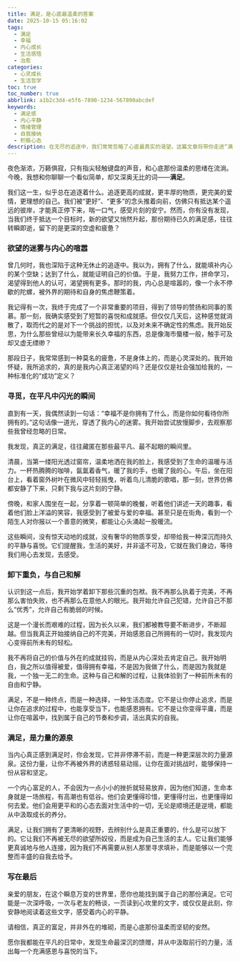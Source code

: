 ```yaml
---
title: 满足，是心底最温柔的答案
date: 2025-10-15 05:16:02
tags:
  - 满足
  - 幸福
  - 内心成长
  - 生活感悟
  - 治愈
categories:
  - 心灵成长
  - 生活哲学
toc: true
toc_number: true
abbrlink: a1b2c3d4-e5f6-7890-1234-567890abcdef
keywords:
  - 满足感
  - 内心平静
  - 情绪管理
  - 自我接纳
  - 积极心态
description: 在无尽的追逐中，我们常常忽略了心底最真实的渴望。这篇文章将带你走进“满足”的深层含义，探索如何在平凡日常中发现富足，卸下重负，与自己和解，并从中汲取前行的力量。愿你我都能在喧嚣中，寻回那份宁静而坚韧的内心富足。
---
```


夜色渐浓，万籁俱寂，只有指尖轻触键盘的声音，和心底那份温柔的思绪在流淌。今晚，我想和你聊聊一个看似简单，却又深奥无比的词——**满足**。

我们这一生，似乎总在追逐着什么。追逐更高的成就，更丰厚的物质，更完美的爱情，更理想的自己。我们被“更好”、“更多”的念头推着向前，仿佛只有抵达某个遥远的彼岸，才能真正停下来，喘一口气，感受片刻的安宁。然而，你有没有发现，当我们终于抵达一个目标时，新的欲望又悄然升起，那份期待已久的满足感，往往转瞬即逝，留下的是更深的空虚和疲惫？

### 欲望的迷雾与内心的喧嚣

曾几何时，我也深陷于这种无休止的追逐中。我以为，拥有了什么，就能填补内心的某个空缺；达到了什么，就能证明自己的价值。于是，我努力工作，拼命学习，渴望得到他人的认可，渴望拥有更多。那时的我，内心总是喧嚣的，像一个永不停歇的陀螺，被外界的期待和自身的焦虑鞭策着。

我记得有一次，我终于完成了一个非常重要的项目，得到了领导的赞扬和同事的羡慕。那一刻，我确实感受到了短暂的喜悦和成就感。但仅仅几天后，这种感觉就消散了，取而代之的是对下一个挑战的担忧，以及对未来不确定性的焦虑。我开始反思，为什么那些曾经以为能带来长久幸福的东西，总是像海市蜃楼一般，触手可及却又虚无缥缈？

那段日子，我常常感到一种莫名的疲惫，不是身体上的，而是心灵深处的。我开始怀疑，我所追求的，真的是我内心真正渴望的吗？还是仅仅是社会强加给我的，一种标准化的“成功”定义？

### 寻觅，在平凡中闪光的瞬间

直到有一天，我偶然读到一句话：“幸福不是你拥有了什么，而是你如何看待你所拥有的。”这句话像一道光，穿透了我内心的迷雾。我开始尝试放慢脚步，去观察那些我曾经忽略的日常。

我发现，真正的满足，往往藏匿在那些最平凡、最不起眼的瞬间里。

清晨，当第一缕阳光透过窗帘，温柔地洒在我的脸上，我感受到了生命的温暖与活力。一杯热腾腾的咖啡，氤氲着香气，暖了我的手，也暖了我的心。午后，坐在阳台上，看着窗外树叶在微风中轻轻摇曳，听着鸟儿清脆的歌唱，那一刻，世界仿佛都安静了下来，只剩下我与这片刻的宁静。

傍晚，和家人围坐在一起，分享着一顿简单的晚餐，听着他们讲述一天的趣事，看着他们脸上洋溢的笑容，我感受到了被爱与爱的幸福。甚至只是在街角，看到一个陌生人对你报以一个善意的微笑，都能让心头涌起一股暖流。

这些瞬间，没有惊天动地的成就，没有奢华的物质享受，却带给我一种深沉而持久的平静与喜悦。它们提醒我，生活的美好，并非遥不可及，它就在我们身边，等待我们用心去发现，去感受。

### 卸下重负，与自己和解

认识到这一点后，我开始学着卸下那些沉重的包袱。我不再那么执着于完美，不再那么害怕失败，也不再那么在意他人的眼光。我开始允许自己犯错，允许自己不那么“优秀”，允许自己有脆弱的时候。

这是一个漫长而艰难的过程，因为长久以来，我们都被教导要不断进步，不断超越。但当我真正开始接纳自己的不完美，开始感恩自己所拥有的一切时，我发现内心变得前所未有的轻松。

我不再将自己的价值与外在的成就挂钩，而是从内心深处去肯定自己。我开始明白，我之所以值得被爱，值得拥有幸福，不是因为我做了什么，而是因为我就是我，一个独一无二的生命。这种与自己和解的过程，让我体验到了一种前所未有的自由和宁静。

满足，不是一种终点，而是一种选择，一种生活态度。它不是让你停止追求，而是让你在追求的过程中，也能享受当下，也能感恩拥有。它不是让你变得平庸，而是让你在喧嚣中，找到属于自己的节奏和步调，活出真实的自我。

### 满足，是力量的源泉

当内心真正感到满足时，你会发现，它并非停滞不前，而是一种更深层次的力量源泉。这份力量，让你不再被外界的诱惑轻易动摇，让你在面对挑战时，能够保持一份从容和坚定。

一个内心富足的人，不会因为一点小小的挫折就轻易放弃，因为他们知道，生命本身就是一场旅程，有高潮也有低谷。他们会更懂得珍惜，更懂得付出，也更懂得如何去爱。他们会用更平和的心态去面对生活中的一切，无论是顺境还是逆境，都能从中汲取成长的养分。

满足，让我们拥有了更清晰的视野，去辨别什么是真正重要的，什么是可以放下的。它让我们不再被无尽的欲望所奴役，而是成为自己生活的主人。它让我们能够更真诚地与他人连接，因为我们不再需要从别人那里寻求填补，而是能够以一个完整而丰盛的自我去给予。

### 写在最后

亲爱的朋友，在这个瞬息万变的世界里，愿你也能找到属于自己的那份满足。它可能是一次深呼吸，一次与老友的畅谈，一页读到心坎里的文字，或仅仅是此刻，你安静地阅读着这些文字，感受着内心的平静。

请相信，真正的富足，并非外在的堆砌，而是心底那份温柔而坚韧的安然。

愿你我都能在平凡的日常中，发现生命最深沉的馈赠，并从中汲取前行的力量，活出每一个充满感恩与喜悦的当下。